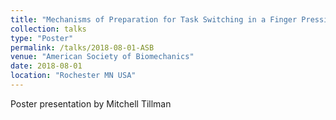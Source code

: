 ```yaml
---
title: "Mechanisms of Preparation for Task Switching in a Finger Pressing Task"
collection: talks
type: "Poster"
permalink: /talks/2018-08-01-ASB
venue: "American Society of Biomechanics"
date: 2018-08-01
location: "Rochester MN USA"
---
```


Poster presentation by Mitchell Tillman
